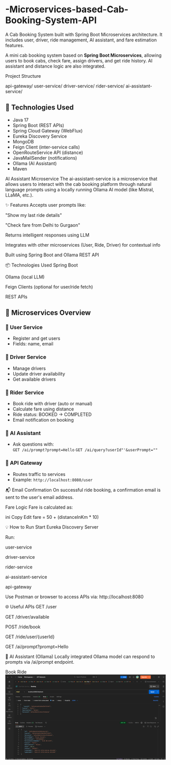 # -Microservices-based-Cab-Booking-System-API
A Cab Booking System built with Spring Boot Microservices architecture.   It includes user, driver, ride management, AI assistant, and fare estimation features.

A mini cab booking system based on **Spring Boot Microservices**, allowing users to book cabs, check fare, assign drivers, and get ride history. AI assistant and distance logic are also integrated.

Project Structure

api-gateway/
user-service/
driver-service/
rider-service/
ai-assistant-service/

## 🚀 Technologies Used

- Java 17
- Spring Boot (REST APIs)
- Spring Cloud Gateway (WebFlux)
- Eureka Discovery Service
- MongoDB
- Feign Client (inter-service calls)
- OpenRouteService API (distance)
- JavaMailSender (notifications)
- Ollama (AI Assistant)
- Maven

 AI Assistant Microservice
The ai-assistant-service is a microservice that allows users to interact with the cab booking platform through natural language prompts using a locally running Ollama AI model (like Mistral, LLaMA, etc.).

✨ Features
Accepts user prompts like:

"Show my last ride details"

"Check fare from Delhi to Gurgaon"

Returns intelligent responses using LLM

Integrates with other microservices (User, Ride, Driver) for contextual info

Built using Spring Boot and Ollama REST API

📦 Technologies Used
Spring Boot

Ollama (local LLM)

Feign Clients (optional for user/ride fetch)

REST APIs

## 📂 Microservices Overview

### 🔹 User Service
- Register and get users
- Fields: name, email

### 🔹 Driver Service
- Manage drivers
- Update driver availability
- Get available drivers

### 🔹 Rider Service
- Book ride with driver (auto or manual)
- Calculate fare using distance
- Ride status: BOOKED → COMPLETED
- Email notification on booking

### 🔹 AI Assistant
- Ask questions with:  
  `GET /ai/prompt?prompt=Hello`
  `GET /ai/query?userId"'&userPrompt=""`

### 🔹 API Gateway
- Routes traffic to services
- Example: `http://localhost:8080/user`

📬 Email Confirmation
On successful ride booking, a confirmation email is sent to the user's email address.

 Fare Logic
Fare is calculated as:

ini
Copy
Edit
fare = 50 + (distanceInKm * 10)

💡 How to Run
Start Eureka Discovery Server

Run:

user-service

driver-service

rider-service

ai-assistant-service

api-gateway

Use Postman or browser to access APIs via:
http://localhost:8080

🌐 Useful APIs
GET /user

GET /driver/available

POST /ride/book

GET /ride/user/{userId}

GET /ai/prompt?prompt=Hello

🧠 AI Assistant (Ollama)
Locally integrated Ollama model can respond to prompts via /ai/prompt endpoint.

Book Ride
![image alt](https://github.com/shivamydv1/-Microservices-based-Cab-Booking-System-API/blob/main/Screenshot%202025-07-19%20220054.png?raw=true)
